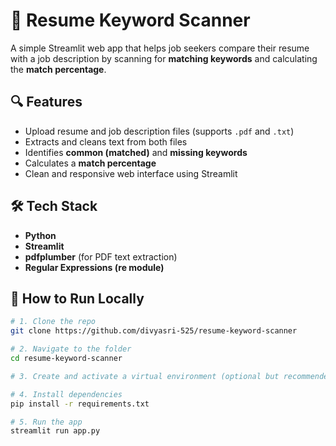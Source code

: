 # 📄 Resume Keyword Scanner

A simple Streamlit web app that helps job seekers compare their resume with a job description by scanning for **matching keywords** and calculating the **match percentage**.

## 🔍 Features

- Upload resume and job description files (supports `.pdf` and `.txt`)
- Extracts and cleans text from both files
- Identifies **common (matched)** and **missing keywords**
- Calculates a **match percentage**
- Clean and responsive web interface using Streamlit

## 🛠️ Tech Stack

- **Python**
- **Streamlit**
- **pdfplumber** (for PDF text extraction)
- **Regular Expressions (re module)**

## 🧾 How to Run Locally

```bash
# 1. Clone the repo
git clone https://github.com/divyasri-525/resume-keyword-scanner

# 2. Navigate to the folder
cd resume-keyword-scanner

# 3. Create and activate a virtual environment (optional but recommended)

# 4. Install dependencies
pip install -r requirements.txt

# 5. Run the app
streamlit run app.py